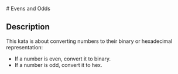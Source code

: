# Evens and Odds

## Description

This kata is about converting numbers to their binary or hexadecimal representation:

* If a number is even, convert it to binary.
* If a number is odd, convert it to hex.
